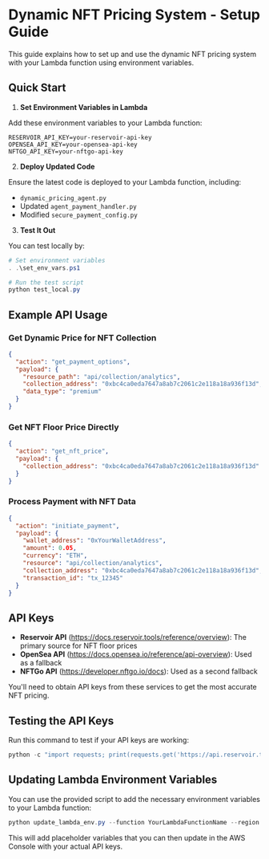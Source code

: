 # Dynamic NFT Pricing System - Setup Guide

This guide explains how to set up and use the dynamic NFT pricing system with your Lambda function using environment variables.

## Quick Start

1. **Set Environment Variables in Lambda**

Add these environment variables to your Lambda function:

```
RESERVOIR_API_KEY=your-reservoir-api-key
OPENSEA_API_KEY=your-opensea-api-key
NFTGO_API_KEY=your-nftgo-api-key
```

2. **Deploy Updated Code**

Ensure the latest code is deployed to your Lambda function, including:
- `dynamic_pricing_agent.py`
- Updated `agent_payment_handler.py`
- Modified `secure_payment_config.py`

3. **Test It Out**

You can test locally by:

```powershell
# Set environment variables
. .\set_env_vars.ps1

# Run the test script
python test_local.py
```

## Example API Usage

### Get Dynamic Price for NFT Collection

```json
{
  "action": "get_payment_options",
  "payload": {
    "resource_path": "api/collection/analytics",
    "collection_address": "0xbc4ca0eda7647a8ab7c2061c2e118a18a936f13d",
    "data_type": "premium"
  }
}
```

### Get NFT Floor Price Directly

```json
{
  "action": "get_nft_price",
  "payload": {
    "collection_address": "0xbc4ca0eda7647a8ab7c2061c2e118a18a936f13d"
  }
}
```

### Process Payment with NFT Data

```json
{
  "action": "initiate_payment",
  "payload": {
    "wallet_address": "0xYourWalletAddress",
    "amount": 0.05,
    "currency": "ETH",
    "resource": "api/collection/analytics",
    "collection_address": "0xbc4ca0eda7647a8ab7c2061c2e118a18a936f13d",
    "transaction_id": "tx_12345"
  }
}
```

## API Keys

- **Reservoir API** (https://docs.reservoir.tools/reference/overview): The primary source for NFT floor prices
- **OpenSea API** (https://docs.opensea.io/reference/api-overview): Used as a fallback
- **NFTGo API** (https://developer.nftgo.io/docs): Used as a second fallback

You'll need to obtain API keys from these services to get the most accurate NFT pricing.

## Testing the API Keys

Run this command to test if your API keys are working:

```powershell
python -c "import requests; print(requests.get('https://api.reservoir.tools/collections/v5?limit=1', headers={'x-api-key': 'your-reservoir-api-key'}).json())"
```

## Updating Lambda Environment Variables

You can use the provided script to add the necessary environment variables to your Lambda function:

```powershell
python update_lambda_env.py --function YourLambdaFunctionName --region us-east-1
```

This will add placeholder variables that you can then update in the AWS Console with your actual API keys.

